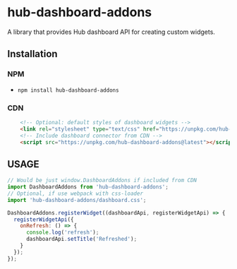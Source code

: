 # hub-dashboard-addons
A library that provides Hub dashboard API for creating custom widgets.

## Installation

### NPM
* `npm install hub-dashboard-addons`

### CDN
```html
    <!-- Optional: default styles of dashboard widgets -->
    <link rel="stylesheet" type="text/css" href="https://unpkg.com/hub-dashboard-addons@latest/dashboard.css">
    <!-- Include dashboard connector from CDN -->
    <script src="https://unpkg.com/hub-dashboard-addons@latest"></script>
```

## USAGE
```js
// Would be just window.DashboardAddons if included from CDN
import DashboardAddons from 'hub-dashboard-addons';
// Optional, if use webpack with css-loader
import 'hub-dashboard-addons/dashboard.css';

DashboardAddons.registerWidget((dashboardApi, registerWidgetApi) => {
  registerWidgetApi({
    onRefresh: () => {
      console.log('refresh');
      dashboardApi.setTitle('Refreshed');
    }
  });
});
```

